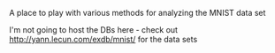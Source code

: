 A place to play with various methods for analyzing the MNIST data set

I'm not going to host the DBs here - check out http://yann.lecun.com/exdb/mnist/ for the data sets



